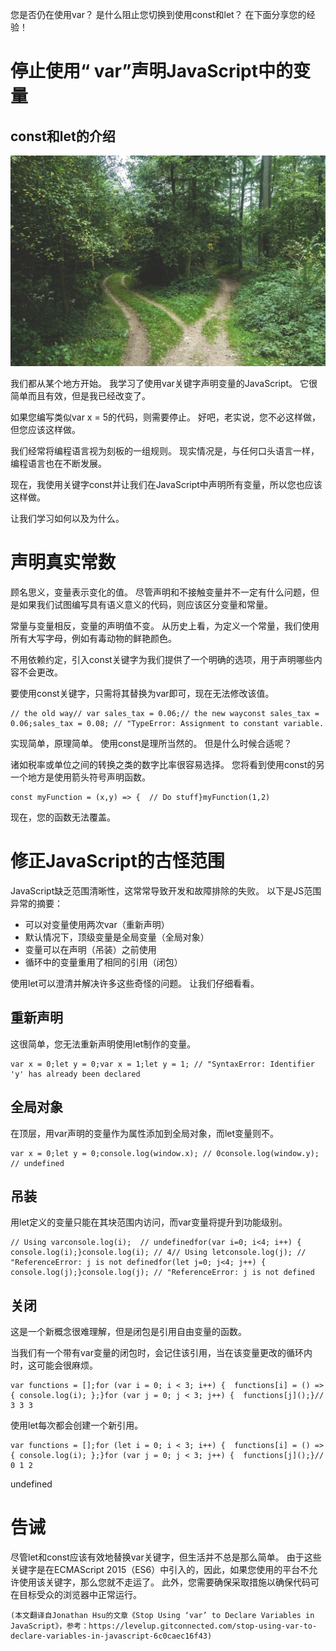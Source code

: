 
您是否仍在使用var？ 是什么阻止您切换到使用const和let？ 在下面分享您的经验！
# 停止使用“ var”声明JavaScript中的变量
## const和let的介绍
![](1!lBV-Mwzgk19GL36A1geEnA.jpeg)

我们都从某个地方开始。 我学习了使用var关键字声明变量的JavaScript。 它很简单而且有效，但是我已经改变了。

如果您编写类似var x = 5的代码，则需要停止。 好吧，老实说，您不必这样做，但您应该这样做。

我们经常将编程语言视为刻板的一组规则。 现实情况是，与任何口头语言一样，编程语言也在不断发展。

现在，我使用关键字const并让我们在JavaScript中声明所有变量，所以您也应该这样做。

让我们学习如何以及为什么。
# 声明真实常数

顾名思义，变量表示变化的值。 尽管声明和不接触变量并不一定有什么问题，但是如果我们试图编写具有语义意义的代码，则应该区分变量和常量。

常量与变量相反，变量的声明值不变。 从历史上看，为定义一个常量，我们使用所有大写字母，例如有毒动物的鲜艳颜色。

不用依赖约定，引入const关键字为我们提供了一个明确的选项，用于声明哪些内容不会更改。

要使用const关键字，只需将其替换为var即可，现在无法修改该值。
```
// the old way// var sales_tax = 0.06;// the new wayconst sales_tax = 0.06;sales_tax = 0.08; // "TypeError: Assignment to constant variable.
```

实现简单，原理简单。 使用const是理所当然的。 但是什么时候合适呢？

诸如税率或单位之间的转换之类的数字比率很容易选择。 您将看到使用const的另一个地方是使用箭头符号声明函数。
```
const myFunction = (x,y) => {  // Do stuff}myFunction(1,2)
```

现在，您的函数无法覆盖。
# 修正JavaScript的古怪范围

JavaScript缺乏范围清晰性，这常常导致开发和故障排除的失败。 以下是JS范围异常的摘要：
+ 可以对变量使用两次var（重新声明）
+ 默认情况下，顶级变量是全局变量（全局对象）
+ 变量可以在声明（吊装）之前使用
+ 循环中的变量重用了相同的引用（闭包）

使用let可以澄清并解决许多这些奇怪的问题。 让我们仔细看看。
## 重新声明

这很简单，您无法重新声明使用let制作的变量。
```
var x = 0;let y = 0;var x = 1;let y = 1; // "SyntaxError: Identifier 'y' has already been declared
```
## 全局对象

在顶层，用var声明的变量作为属性添加到全局对象，而let变量则不。
```
var x = 0;let y = 0;console.log(window.x); // 0console.log(window.y); // undefined
```
## 吊装

用let定义的变量只能在其块范围内访问，而var变量将提升到功能级别。
```
// Using varconsole.log(i);  // undefinedfor(var i=0; i<4; i++) {  console.log(i);}console.log(i); // 4// Using letconsole.log(j); // "ReferenceError: j is not definedfor(let j=0; j<4; j++) {  console.log(j);}console.log(j); // "ReferenceError: j is not defined
```
## 关闭

这是一个新概念很难理解，但是闭包是引用自由变量的函数。

当我们有一个带有var变量的闭包时，会记住该引用，当在该变量更改的循环内时，这可能会很麻烦。
```
var functions = [];for (var i = 0; i < 3; i++) {  functions[i] = () => { console.log(i); };}for (var j = 0; j < 3; j++) {  functions[j]();}// 3 3 3
```

使用let每次都会创建一个新引用。
```
var functions = [];for (let i = 0; i < 3; i++) {  functions[i] = () => { console.log(i); };}for (var j = 0; j < 3; j++) {  functions[j]();}// 0 1 2
```

undefined
# 告诫

尽管let和const应该有效地替换var关键字，但生活并不总是那么简单。 由于这些关键字是在ECMAScript 2015（ES6）中引入的，因此，如果您使用的平台不允许使用该关键字，那么您就不走运了。 此外，您需要确保采取措施以确保代码可在目标受众的浏览器中正常运行。
```
(本文翻译自Jonathan Hsu的文章《Stop Using ‘var’ to Declare Variables in JavaScript》，参考：https://levelup.gitconnected.com/stop-using-var-to-declare-variables-in-javascript-6c0caec16f43)
```
